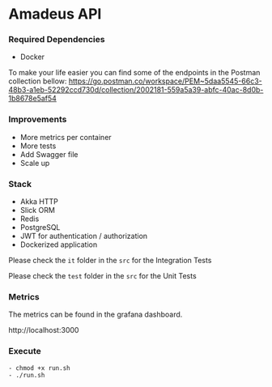 # Amadeus API


### Required Dependencies
- Docker 

To make your life easier you can find some of the endpoints in the Postman collection bellow:
https://go.postman.co/workspace/PEM~5daa5545-66c3-48b3-a1eb-52292ccd730d/collection/2002181-559a5a39-abfc-40ac-8d0b-1b8678e5af54

### Improvements
- More metrics per container
- More tests
- Add Swagger file
- Scale up

### Stack
- Akka HTTP
- Slick ORM
- Redis
- PostgreSQL
- JWT for authentication / authorization
- Dockerized application

Please check the `it` folder in the `src` for the Integration Tests

Please check the `test` folder in the `src` for the Unit Tests

### Metrics 
The metrics can be found in the grafana dashboard. 

http://localhost:3000

### Execute
```
- chmod +x run.sh
- ./run.sh
```